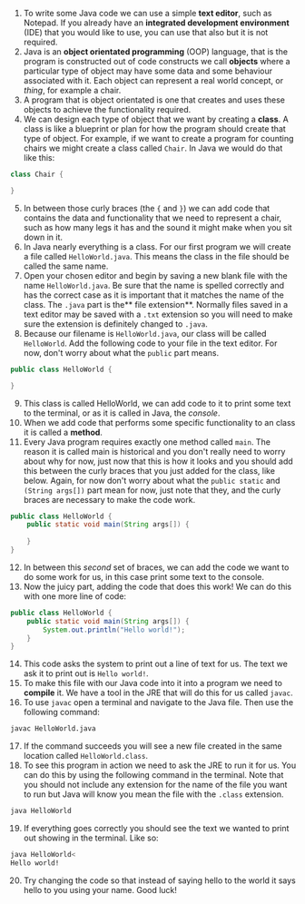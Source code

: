 1. To write some Java code we can use a simple **text editor**, such as Notepad. If you already have an **integrated development environment** \(IDE\) that you would like to use, you can use that also but it is not required. 
2. Java is an **object orientated programming** \(OOP\) language, that is the program is constructed out of code constructs we call **objects** where a particular type of object may have some data and some behaviour associated with it. Each object can represent a real world concept, or _thing_, for example a chair.
3. A program that is object orientated is one that creates and uses these objects to achieve the functionality required.
4. We can design each type of object that we want by creating a **class**. A class is like a blueprint or plan for how the program should create that type of object. For example, if we want to create a program for counting chairs we might create a class called `Chair`. In Java we would do that like this:
 ```java
 class Chair {

 }
 ```
5. In between those curly braces (the `{` and `}`) we can add code that contains the data and functionality that we need to represent a chair, such as how many legs it has and the sound it might make when you sit down in it.
6. In Java nearly everything is a class. For our first program we will create a file called `HelloWorld.java`. This means the class in the file should be called the same name. 
7. Open your chosen editor and begin by saving a new blank file with the name `HelloWorld.java`. Be sure that the name is spelled correctly and has the correct case as it is important that it matches the name of the class. The `.java` part is the** file extension**. Normally files saved in a text editor may be saved with a `.txt` extension so you will need to make sure the extension is definitely changed to `.java`.
8. Because our filename is `HelloWorld.java`, our class will be called `HelloWorld`. Add the following code to your file in the text editor. For now, don't worry about what the `public` part means.
 ```java
 public class HelloWorld {

 }
 ```
9. This class is called HelloWorld, we can add code to it to print some text to the terminal, or as it is called in Java, the _console_. 
10. When we add code that performs some specific functionality to an class it is called a **method**. 
11. Every Java program requires exactly one method called `main`. The reason it is called main is historical and you don't really need to worry about why for now, just now that this is how it looks and you should add this between the curly braces that you just added for the class, like below. Again, for now don't worry about what the `public static` and `(String args[])` part mean for now, just note that they, and the curly braces are necessary to make the code work.
 ```java
 public class HelloWorld {
     public static void main(String args[]) {
     
     }
 }
 ```
12. In between this _second_ set of braces, we can add the code we want to do some work for us, in this case print some text to the console.
13. Now the juicy part, adding the code that does this work! We can do this with one more line of code:
 ```java
 public class HelloWorld {
     public static void main(String args[]) {
         System.out.println("Hello world!");
     }
 }
 ```
14. This code asks the system to print out a line of text for us. The text we ask it to print out is `Hello world!`.
15. To make this file with our Java code into it into a program we need to **compile** it. We have a tool in the JRE that will do this for us called `javac`.
16. To use `javac` open a terminal and navigate to the Java file. Then use the following command:
 ```bash
 javac HelloWorld.java
 ```
17. If the command succeeds you will see a new file created in the same location called `HelloWorld.class`.
18. To see this program in action we need to ask the JRE to run it for us. You can do this by using the following command in the terminal. Note that you should not include any extension for the name of the file you want to run but Java will know you mean the file with the `.class` extension.
 ```bash
 java HelloWorld
 ```
19. If everything goes correctly you should see the text we wanted to print out showing in the terminal. Like so:
 ```bash
java HelloWorld<
 Hello world!
 ```
20. Try changing the code so that instead of saying hello to the world it says hello to you using your name. Good luck!



